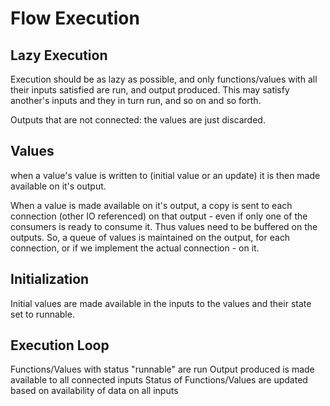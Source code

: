 # Flow Execution

## Lazy Execution
Execution should be as lazy as possible, and only functions/values with all their inputs
satisfied are run, and output produced. This may satisfy another's inputs and they in turn run,
and so on and so forth.

Outputs that are not connected: the values are just discarded.

## Values
when a value's value is written to (initial value or an update) it is then made available on 
it's output.

When a value is made available on it's output, a copy is sent to each connection (other IO referenced)
on that output - even if only one of the consumers is ready to consume it. Thus values need to be
buffered on the outputs. So, a queue of values is maintained on the output, for each connection, or 
if we implement the actual connection - on it.

## Initialization
Initial values are made available in the inputs to the values and their state set to runnable.

## Execution Loop
Functions/Values with status "runnable" are run
Output produced is made available to all connected inputs
Status of Functions/Values are updated based on availability of data on all inputs



